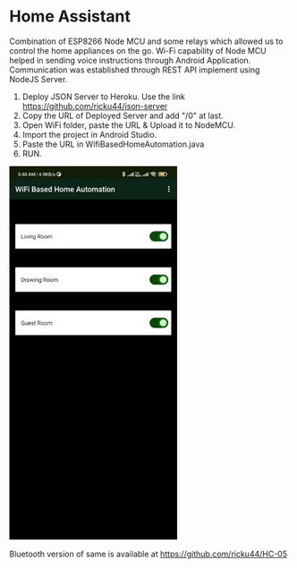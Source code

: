 # Home Assistant

Combination of ESP8266 Node MCU and some relays which allowed us to control the home appliances on the go.
Wi-Fi capability of Node MCU helped in sending voice instructions through Android Application.
Communication was established through REST API implement using NodeJS Server.


1. Deploy JSON Server to Heroku. Use the link https://github.com/ricku44/json-server
2. Copy the URL of Deployed Server and add "/0" at last.
3. Open WiFi folder, paste the URL & Upload it to NodeMCU.
4. Import the project in Android Studio.
5. Paste the URL in WifiBasedHomeAutomation.java
6. RUN.

<img src="https://github.com/ricku44/NodeMCU/blob/master/com.led.led.jpg" width="300"/>



Bluetooth version of same is available at https://github.com/ricku44/HC-05
